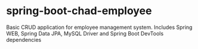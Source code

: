# spring-boot-chad-employee
Basic CRUD application for employee management system. Includes Spring WEB, Spring Data JPA, MySQL Driver and Spring Boot DevTools dependencies
